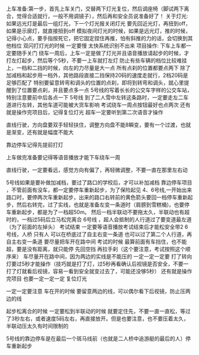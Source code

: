 上车准备:第一步，首先上车关门，交替两下灯光复位，然后调座椅（脚试两下离合，觉得合适就行，一般不用调镜子），然后再和安全员说准备好了！
关于灯光:
如果远光灯是最后一组灯光，下一个灯光报关闭灯光 要先回近光灯，再扭到off，如果是示廓灯，就直接扭到off
模拟夜间灯光的时候，如果是远光灯，推的时候，记得小心点，要手指按死它，把它固定捏住再推，怕有斜推的力的话，会切换到其他档位
双闪打灯光的时候  一定要慢 太快系统识别不出来
项目操作:
下车上车都一定要随手关门
绕车一周后，上车一定是做了灯光并且语音播放请起步的时候，才打左灯起步，然后等个5秒，不要一上车就打左灯
防止有些车辆的档位比较难挂上，一档和二挡的时候，向左的力尽量是大一点
所有点刹的位置都要点两下
除了加减档和起步用一档外，其他路段直接二挡保持20码的速度走就行，2档20码是足够匹配了
特别要留意转弯和调头的位置的点刹，即将到转弯和调头，就心里提醒到了位置要点刹，并且要点多一点
5号线的写着长长的公交车字样的公交车站，特别注意要前中后各点一下
5号线 到了二人雪中左转这条路时，一定要走左二车道进行左转，其他车道可能被大货车影响
考试绕车一周点按钮最好也点两次
还有就是操作完项目后，记得复位灯光
超车一定要听到第二次语音才操作

直线行驶，方向盘要双手轻轻扶住，调整方向盘不能8瞬变，要有一个过渡，也就是渐变，还有就是幅度不能大

靠边停车记得先提前打灯

上车做完准备要记得等语音播放才能下车绕车一周

直线行驶，一定要看远，感觉方向有偏了，再轻微调整，不要一直在那里左右动

5号线如果是要补做加减档，要过了路口的学校后，才可以补加减档
靠边停车项目 ，不管前面有没车，都一定要停车重新起步，为了保险起见
4、6号线,一开始出来路口时，要停两次车重新起步，出来的路口右转前的黄色箭头要回一档停车重新起步，然后右转完，过了实线，也就是准备左变一条道时（肩膀到雪糕桶)，也要停车重新起步，都是为了一档超50m。
  然后一档半联动不要拖太久，半联动也有超时的，一档过5码后立马松完离合
6号线 ，超人会抵制的人行道过了要变道最左道（为了前面的左掉头）
考试结束 一定要等语音播放考试结束后才能松安全带2
6号线，人桥   只有人  可以在桥底过了自主右变一条道  也可以过了第二个人行道，再自主右变一条道
要尽量把车开在路中间
考试的时候 最算前面有车挡住，也不能超，要是没有距离，就只能停
先回空挡  再拉手刹（这个要注意，考试按照这个顺序来）
车尽量开在路中间，因为两边的实线是不能压的
一定一定一定要 打了转向灯要过5秒才能操作（技巧就是打了灯，过5秒再看确认后视镜是否安全，不要一打了灯就看后视镜，容易一看到安全就变过去了，可能还没够5秒）  还有就是操作完项目  也要一定一定一定  复位灯光

一定一定要注意  车在开的时候  要留意两边的线，可以偶尔看下后视镜，防止压两边的线

起步松离合的时候  一定要松到半联动的时候 就要定住先，不要一直一直松，等过了3秒左右，或者速度5码左右，再直接放开。但是也要注意，也不要压着太久，半联动压太久有时间限制的

5号线的靠边停车是在最后一个斑马线前（也就是二人桥中追游艇的最后的人）停车重新起步